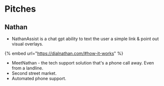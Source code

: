 # Pitches

## Nathan

* NathanAssist is a chat gpt ability to text the user a simple link & point out visual overlays.&#x20;

{% embed url="https://dialnathan.com/#how-it-works" %}

* MeetNathan - the tech support solution that's a phone call away. Even from a landline.
* Second street market.
* Automated phone support.

